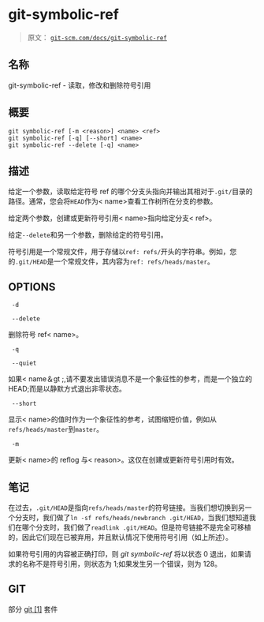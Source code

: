 # git-symbolic-ref

> 原文： [`git-scm.com/docs/git-symbolic-ref`](https://git-scm.com/docs/git-symbolic-ref)

## 名称

git-symbolic-ref - 读取，修改和删除符号引用

## 概要

```
git symbolic-ref [-m <reason>] <name> <ref>
git symbolic-ref [-q] [--short] <name>
git symbolic-ref --delete [-q] <name>
```

## 描述

给定一个参数，读取给定符号 ref 的哪个分支头指向并输出其相对于`.git/`目录的路径。通常，您会将`HEAD`作为&lt; name&gt;查看工作树所在分支的参数。

给定两个参数，创建或更新符号引用&lt; name&gt;指向给定分支&lt; ref&gt;。

给定`--delete`和另一个参数，删除给定的符号引用。

符号引用是一个常规文件，用于存储以`ref: refs/`开头的字符串。例如，您的`.git/HEAD`是一个常规文件，其内容为`ref: refs/heads/master`。

## OPTIONS

```
 -d 
```

```
 --delete 
```

删除符号 ref&lt; name&gt;。

```
 -q 
```

```
 --quiet 
```

如果&lt; name＆gt ;,请不要发出错误消息不是一个象征性的参考，而是一个独立的 HEAD;而是以静默方式退出非零状态。

```
 --short 
```

显示&lt; name&gt;的值时作为一个象征性的参考，试图缩短价值，例如从`refs/heads/master`到`master`。

```
 -m 
```

更新&lt; name&gt;的 reflog 与&lt; reason&gt;。这仅在创建或更新符号引用时有效。

## 笔记

在过去，`.git/HEAD`是指向`refs/heads/master`的符号链接。当我们想切换到另一个分支时，我们做了`ln -sf refs/heads/newbranch .git/HEAD`，当我们想知道我们在哪个分支时，我们做了`readlink .git/HEAD`。但是符号链接不是完全可移植的，因此它们现在已被弃用，并且默认情况下使用符号引用（如上所述）。

如果符号引用的内容被正确打印，则 _git symbolic-ref_ 将以状态 0 退出，如果请求的名称不是符号引用，则状态为 1;如果发生另一个错误，则为 128。

## GIT

部分 [git [1]](https://git-scm.com/docs/git) 套件